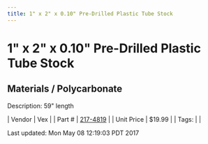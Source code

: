 ```yaml
---
title: 1" x 2" x 0.10" Pre-Drilled Plastic Tube Stock
---
```


# 1" x 2" x 0.10" Pre-Drilled Plastic Tube Stock
## Materials / Polycarbonate
Description: 	59" length 

| Vendor | Vex | 
| Part # | [217-4819](http://www.vexrobotics.com/vexpro/versaframe/versaframestock.html) | 
| Unit Price | $19.99 | 
| Tags: |  | 

Last updated: Mon May 08 12:19:03 PDT 2017